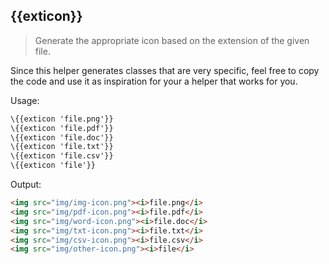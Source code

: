 ## \{{exticon}}

> Generate the appropriate icon based on the extension of the given file.

Since this helper generates classes that are very specific, feel free to copy the code and use it as inspiration for your a helper that works for you.

Usage:

```handlebars
\{{exticon 'file.png'}}
\{{exticon 'file.pdf'}}
\{{exticon 'file.doc'}}
\{{exticon 'file.txt'}}
\{{exticon 'file.csv'}}
\{{exticon 'file'}}
```
Output:

```html
<img src="img/img-icon.png"><i>file.png</i>
<img src="img/pdf-icon.png"><i>file.pdf</i>
<img src="img/word-icon.png"><i>file.doc</i>
<img src="img/txt-icon.png"><i>file.txt</i>
<img src="img/csv-icon.png"><i>file.csv</i>
<img src="img/other-icon.png"><i>file</i>
```
